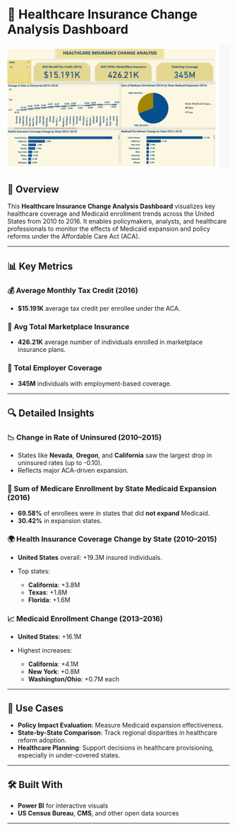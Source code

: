 

# 🏥 Healthcare Insurance Change Analysis Dashboard

![Healthcare Dashboard](./29a5dba3-d13d-44db-834f-7e7d17f821fd.png)

## 🧾 Overview

This **Healthcare Insurance Change Analysis Dashboard** visualizes key healthcare coverage and Medicaid enrollment trends across the United States from 2010 to 2016. It enables policymakers, analysts, and healthcare professionals to monitor the effects of Medicaid expansion and policy reforms under the Affordable Care Act (ACA).

---

## 📊 Key Metrics

### 💰 Average Monthly Tax Credit (2016)

* **\$15.191K** average tax credit per enrollee under the ACA.

### 🏥 Avg Total Marketplace Insurance

* **426.21K** average number of individuals enrolled in marketplace insurance plans.

### 👥 Total Employer Coverage

* **345M** individuals with employment-based coverage.

---

## 🔍 Detailed Insights

### 📉 Change in Rate of Uninsured (2010–2015)

* States like **Nevada**, **Oregon**, and **California** saw the largest drop in uninsured rates (up to -0.10).
* Reflects major ACA-driven expansion.

### 🧾 Sum of Medicare Enrollment by State Medicaid Expansion (2016)

* **69.58%** of enrollees were in states that did **not expand** Medicaid.
* **30.42%** in expansion states.

### 🌍 Health Insurance Coverage Change by State (2010–2015)

* **United States** overall: +19.3M insured individuals.
* Top states:

  * **California**: +3.8M
  * **Texas**: +1.8M
  * **Florida**: +1.6M

### 📈 Medicaid Enrollment Change (2013–2016)

* **United States**: +16.1M
* Highest increases:

  * **California**: +4.1M
  * **New York**: +0.8M
  * **Washington/Ohio**: +0.7M each

---

## 💼 Use Cases

* **Policy Impact Evaluation**: Measure Medicaid expansion effectiveness.
* **State-by-State Comparison**: Track regional disparities in healthcare reform adoption.
* **Healthcare Planning**: Support decisions in healthcare provisioning, especially in under-covered states.

---

## 🛠️ Built With 

* **Power BI** for interactive visuals
* **US Census Bureau**, **CMS**, and other open data sources

---


